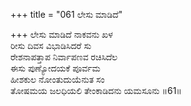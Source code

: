 +++
title = "061 ಲೇಸು ಮಾಡಿದೆ"

+++
ಲೇಸು ಮಾಡಿದೆ ನಾಕವನು ಖಳ  
ರೀಸು ದಿವಸ ವಿಭಾಡಿಸಿದರೆ ಸು  
ರೇಶನಾಪತ್ತಾಪ ನಿರ್ವಾಪಣವ ರಚಿಸಿದೆಲ   
ಈಸು ಪುಣ್ಯೋದಯಕೆ ಪೂರ್ವಮ  
ಹೀಶಕುಲ ನೋಂತುದುಯೆನುತ ಸಂ    
ತೋಷಮಯ ಜಲಧಿಯಲಿ ತೇಂಕಾಡಿದನು ಯಮಸೂನು     ॥61॥